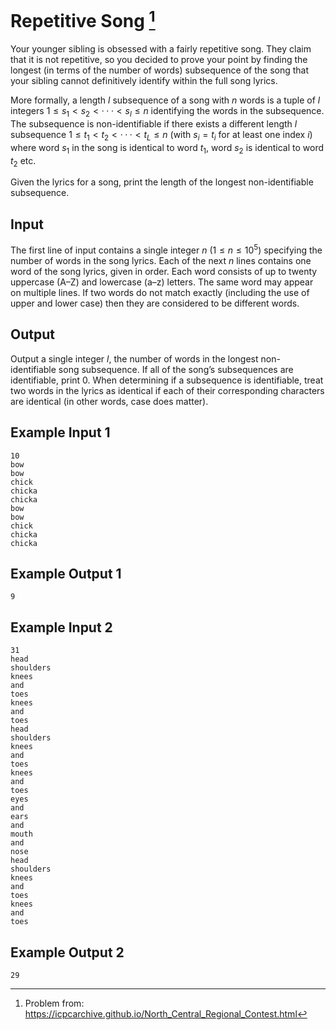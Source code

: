# Repetitive Song [^repetitive-song]

Your younger sibling is obsessed with a fairly repetitive song. They claim that it is not repetitive, 
so you decided to prove your point by finding the longest (in terms of the number of words) subsequence 
of the song that your sibling cannot definitively identify within the full song lyrics.

More formally, a length $l$ subsequence of a song with $n$ words is a tuple of $l$ integers $1 ≤ s_1 <
s_2 < · · · < s_l ≤ n$ identifying the words in the subsequence. The subsequence is non-identifiable
if there exists a different length $l$ subsequence $1 ≤ t_1 < t_2 < · · · < t_L ≤ n$ (with $s_i = t_i$ for at
least one index $i$) where word $s_1$ in the song is identical to word $t_1$, word $s_2$ is identical to word $t_2$ etc.

Given the lyrics for a song, print the length of the longest non-identifiable subsequence.

## Input

The first line of input contains a single integer $n$ $(1 ≤ n ≤ 10^5)$ specifying the number of words in
the song lyrics. Each of the next $n$ lines contains one word of the song lyrics, given in order. Each word 
consists of up to twenty uppercase (A–Z) and lowercase (a–z) letters. The same word may appear on multiple lines. 
If two words do not match exactly (including the use of upper and lower case) then they are considered to be different words.

## Output

Output a single integer $l$, the number of words in the longest non-identifiable song subsequence.
If all of the song’s subsequences are identifiable, print 0. When determining if a subsequence is
identifiable, treat two words in the lyrics as identical if each of their corresponding characters are
identical (in other words, case does matter).

## Example Input 1

    10
    bow
    bow
    chick
    chicka
    chicka
    bow
    bow
    chick
    chicka
    chicka

## Example Output 1
    9

## Example Input 2
    31
    head
    shoulders
    knees
    and
    toes
    knees
    and
    toes
    head
    shoulders
    knees
    and
    toes
    knees
    and
    toes
    eyes
    and
    ears
    and
    mouth
    and
    nose
    head
    shoulders
    knees
    and
    toes
    knees
    and
    toes

## Example Output 2
    29

[^repetitive-song]: Problem from:
    https://icpcarchive.github.io/North_Central_Regional_Contest.html

